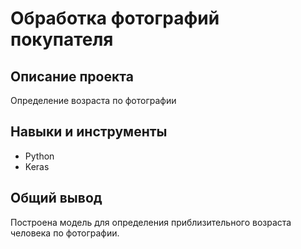 # Обработка фотографий покупателя

## Описание проекта
Определение возраста по фотографии

## Навыки и инструменты
- Python
- Keras

## Общий вывод
Построена модель для определения приблизительного возраста человека по фотографии. 